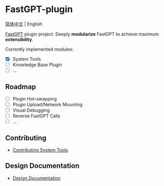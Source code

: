 # FastGPT-plugin
[简体中文](./README.zh_CN.md) | English

[FastGPT](https://github.com/labring/FastGPT) plugin project.
Deeply **modularize** FastGPT to achieve maximum **extensibility**.

Currently implemented modules:

- [x]  System Tools
- [ ]  Knowledge Base Plugin
- [ ]  ...

## Roadmap

- [ ]  Plugin Hot-swapping
- [ ]  Plugin Upload/Network Mounting
- [ ]  Visual Debugging
- [ ]  Reverse FastGPT Calls
- [ ]  ...

## Contributing

- [Contributing System Tools](./docs/contribute_system_tool.md)

## Design Documentation

- [Design Documentation](./docs/design_document.md)
